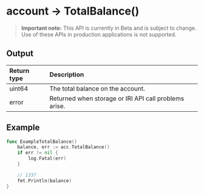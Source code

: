# account -> TotalBalance()

> **Important note:** This API is currently in Beta and is subject to change. Use of these APIs in production applications is not supported.




## Output

| Return type     | Description |
|:---------------|:--------|
| uint64 | The total balance on the account. |
| error | Returned when storage or IRI API call problems arise. |




## Example

```go
func ExampleTotalBalance() 
	balance, err := acc.TotalBalance()
	if err != nil {
		log.Fatal(err)
	}

	// 1337
	fmt.Println(balance)
}

```
